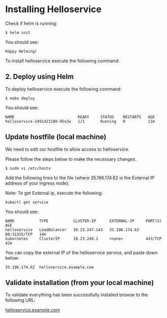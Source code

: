 # Installing Helloservice

Check if helm is running:

```
$ helm init
```

You should see:

```
Happy Helming!
```

To install helloservice execute the following command:

## 2. Deploy using Helm

To deploy helloservice execute the following command:

```
$ make deploy
```

You should see:

```
NAME                            READY     STATUS    RESTARTS   AGE
helloservice-2491423100-95n2w   1/1       Running   0          11m
```

## Update hostfile (local machine)

We need to edit our hostfile to allow access to helloservice.

Please follow the steps below to make the necessary changes.

```
$ sudo vi /etc/hosts
```

Add the following lines to the file (where 35.196.174.62  is the External IP address of your ingress node):

Note: To get External ip, execute the following:

```
kubectl get service
```

You should see:

```                  
NAME           TYPE           CLUSTER-IP      EXTERNAL-IP     PORT(S)        AGE
helloservice   LoadBalancer   10.23.247.143   35.196.174.62   80:31315/TCP   14m
kubernetes     ClusterIP      10.23.240.1     <none>          443/TCP        42m
```

You can copy the external IP of the helloservice service, and paste down below:

```
35.196.174.62  helloservice.example.com
```

## Validate installation (from your local machine)

To validate everything has been successfully installed browse to the following URL:

[helloservice.example.com](http://helloservice.example.com)